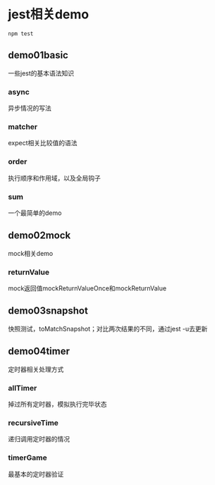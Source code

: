 # jest相关demo

``` 
npm test
```

## demo01basic

一些jest的基本语法知识

### async

异步情况的写法

### matcher

expect相关比较值的语法

### order

执行顺序和作用域，以及全局钩子

### sum

一个最简单的demo


## demo02mock

mock相关demo

### returnValue

mock返回值mockReturnValueOnce和mockReturnValue


## demo03snapshot

快照测试，toMatchSnapshot；对比两次结果的不同，通过jest -u去更新

## demo04timer

定时器相关处理方式

### allTimer
掉过所有定时器，模拟执行完毕状态

### recursiveTime
递归调用定时器的情况

### timerGame
最基本的定时器验证